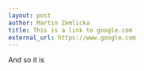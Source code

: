 ```yaml
---
layout: post
author: Martin Zemlicka
title: This is a link to google.com
external_url: https://www.google.com
---
```


And so it is
